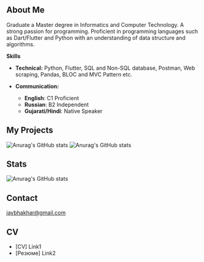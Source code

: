 ## About Me
Graduate a Master degree in Informatics and Computer Technology. A strong passion for programming. Proficient in programming languages such as Dart/Flutter and Python with an understanding of data structure and algorithms.

**Skills**
+ **Technical:** Python, Flutter, SQL and Non-SQL database, Postman, Web scraping, Pandas, BLOC and MVC Pattern etc.
  
+ **Communication:**
  + **English**: C1 Proficient
  + **Russian**: B2 Independent
  + **Gujarati/Hindi**: Native Speaker 

## My Projects
![Anurag's GitHub stats](https://github-readme-stats.vercel.app/api/pin/?username=JayBhakhar&repo=schedule_uust&bg_color=DEG,FBD3E9,BE81F7)
![Anurag's GitHub stats](https://github-readme-stats.vercel.app/api/pin/?username=JayBhakhar&repo=book_store_app&bg_color=DEG,FBD3E9,BE81F7)

## Stats
![Anurag's GitHub stats](https://github-readme-stats.vercel.app/api?username=JayBhakhar&show_icons=true&bg_color=00000000)

## Contact
jaybhakhar@gmail.com

## CV
  + [CV] Link1
  + [Резюме] Link2 
